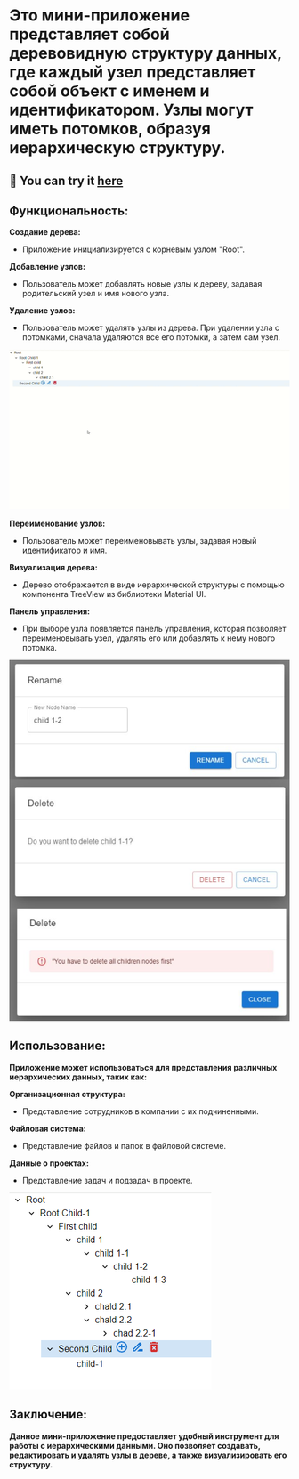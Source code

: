 # Это мини-приложение представляет собой деревовидную структуру данных, где каждый узел представляет собой объект с именем и идентификатором. Узлы могут иметь потомков, образуя иерархическую структуру.

## :link: You can try it [here](https://tree-node-app.vercel.app)

## Функциональность:

**Создание дерева:** 

- Приложение инициализируется с корневым узлом "Root".
  
**Добавление узлов:**
  
- Пользователь может добавлять новые узлы к дереву, задавая родительский узел и имя нового узла.
  
**Удаление узлов:**
  
- Пользователь может удалять узлы из дерева. При удалении узла с потомками, сначала удаляются все его потомки, а затем сам узел.

![img](src/assets/tree-3.gif)

**Переименование узлов:**

- Пользователь может переименовывать узлы, задавая новый идентификатор и имя.
  
**Визуализация дерева:**
  
- Дерево отображается в виде иерархической структуры с помощью компонента TreeView из библиотеки Material UI.
  
**Панель управления:**
  
- При выборе узла появляется панель управления, которая позволяет переименовывать узел, удалять его или добавлять к нему нового потомка.

![img](src/assets/tree-2.jpg)

## Использование:

**Приложение может использоваться для представления различных иерархических данных, таких как:**

**Организационная структура:**

- Представление сотрудников в компании с их подчиненными.
  
**Файловая система:**
  
- Представление файлов и папок в файловой системе.
  
**Данные о проектах:**
  
- Представление задач и подзадач в проекте.

![иерархия](src/assets/tree-1.png)

## Заключение:

**Данное мини-приложение предоставляет удобный инструмент для работы с иерархическими данными.
Оно позволяет создавать, редактировать и удалять узлы в дереве, а также визуализировать его структуру.**
